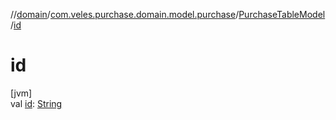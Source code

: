 //[domain](../../../index.md)/[com.veles.purchase.domain.model.purchase](../index.md)/[PurchaseTableModel](index.md)/[id](id.md)

# id

[jvm]\
val [id](id.md): [String](https://kotlinlang.org/api/latest/jvm/stdlib/kotlin/-string/index.html)
